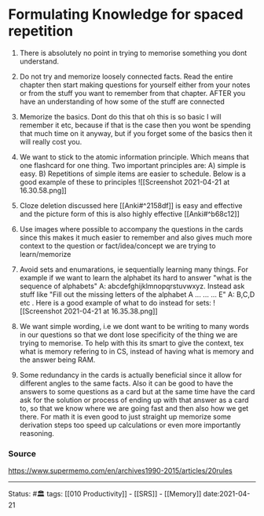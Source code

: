 # Formulating Knowledge for spaced repetition

1. There is absolutely no point in trying to memorise something you dont understand. 

2. Do not try and memorize loosely connected facts. Read the entire chapter then start making questions for yourself either from your notes or from the stuff you want to remember from that chapter. AFTER you have an understanding of how some of the stuff are connected 

3. Memorize the basics. Dont do this that oh this is so basic I will remember it etc, because if that is the case then you wont be spending that much time on it anyway, but if you forget some of the basics then it will really cost you.

4. We want to stick to the atomic information principle. Which means that one flashcard for one thing. Two important principles are: A) simple is easy. B) Repetitions of simple items are easier to schedule. Below is a good example of these to principles ![[Screenshot 2021-04-21 at 16.30.58.png]]

5. Cloze deletion discussed here [[Anki#^2158df]] is easy and effective and the picture form of this is also highly effective [[Anki#^b68c12]]

6. Use images where possible to accompany the questions in the cards since this makes it much easier to remember and also gives much more context to the question or fact/idea/concept we are trying to learn/memorize

7. Avoid sets and enumarations, ie sequentially learning many things. For example if we want to learn the alphabet its hard to answer "what is the sequence of alphabets" A: abcdefghijklmnopqrstuvwxyz. Instead ask stuff like "Fill out the missing letters of the alphabet A ... ... ... E" A: B,C,D etc . Here is a good example of what to do instead for sets: ![[Screenshot 2021-04-21 at 16.35.38.png]]


8. We want simple wording, i.e we dont want to be writing to many words in our questions so that we dont lose specificity of the thing we are trying to memorise. To help with this its smart to give the context, tex what is memory refering to in CS, instead of having what is memory and the answer being RAM.

9. Some redundancy in the cards is actually beneficial since it allow for different angles to the same facts. Also it can be good to have the answers to some questions as a card but at the same time have the card ask for the solution or process of ending up with that answer as a card to, so that we know where we are going fast and then also how we get there. For math it is even good to just straight up memorize some derivation steps too speed up calculations or even more importantly reasoning.


### Source
https://www.supermemo.com/en/archives1990-2015/articles/20rules 

---
Status: #🏛 
tags: [[010 Productivity]] - [[SRS]] - [[Memory]]
date:2021-04-21
